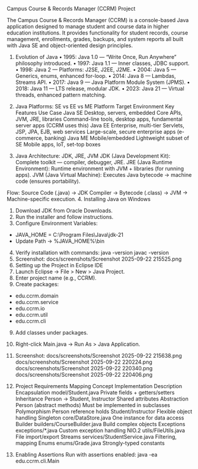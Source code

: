 Campus Course & Records Manager (CCRM) Project

The Campus Course & Records Manager (CCRM) is a console-based Java application designed to manage student and course data in higher education institutions. It provides functionality for student records, course management, enrollments, grades, backups, and system reports all built with Java SE and object-oriented design principles.

1. Evolution of Java
•	1995: Java 1.0 — “Write Once, Run Anywhere” philosophy introduced.
•	1997: Java 1.1 — Inner classes, JDBC support.
•	1998: Java 2 — Platforms: J2SE, J2EE, J2ME.
•	2004: Java 5 — Generics, enums, enhanced for-loop.
•	2014: Java 8 — Lambdas, Streams API.
•	2017: Java 9 — Java Platform Module System (JPMS).
•	2018: Java 11 — LTS release, modular JDK.
•	2023: Java 21 — Virtual threads, enhanced pattern matching.

2. Java Platforms: SE vs EE vs ME
Platform	Target Environment	Key Features	Use Case
Java SE	Desktop, servers, embedded	Core APIs, JVM, JRE, libraries	Command-line tools, desktop apps, fundamental server apps (CCRM uses this)
Java EE	Enterprise, multi-tier	Servlets, JSP, JPA, EJB, web services	Large-scale, secure enterprise apps (e-commerce, banking)
Java ME	Mobile/embedded	Lightweight subset of SE	Mobile apps, IoT, set-top boxes

3. Java Architecture: JDK, JRE, JVM
JDK (Java Development Kit): Complete toolkit — compiler, debugger, JRE.
JRE (Java Runtime Environment): Runtime environment with JVM + libraries (for running apps).
JVM (Java Virtual Machine): Executes Java bytecode → machine code (ensures portability).

Flow: Source Code (.java) → JDK Compiler → Bytecode (.class) → JVM → Machine-specific execution.
4. Installing Java on Windows
1.	Download JDK from Oracle Downloads.
2.	Run the installer and follow instructions.
3.	Configure Environment Variables:
   - JAVA_HOME = C:\Program Files\Java\jdk-21
   - Update Path → %JAVA_HOME%\bin
4.	Verify installation with commands:
   java -version
   javac -version
5.	Screenshot: docs/screenshots/Screenshot 2025-09-22 215525.png
5. Setting up the Project in Eclipse IDE
6.	Launch Eclipse → File > New > Java Project.
7.	Enter project name (e.g., CCRM).
8.	Create packages:
   - edu.ccrm.domain
   - edu.ccrm.service
   - edu.ccrm.io
   - edu.ccrm.util
   - edu.ccrm.cli
9.	Add classes under packages.
10.	Right-click Main.java → Run As > Java Application.
11.	Screenshot: docs/screenshots/Screenshot 2025-09-22 215638.png
docs/screenshots/Screenshot 2025-09-22 220224.png
docs/screenshots/Screenshot 2025-09-22 220340.png
docs/screenshots/Screenshot 2025-09-22 220406.png

6. Project Requirements Mapping
Concept	Implementation	Description
Encapsulation	model/Student.java	Private fields + getters/setters
Inheritance	Person → Student, Instructor	Shared attributes
Abstraction	Person (abstract methods)	Must be implemented in subclasses
Polymorphism	Person reference holds Student/Instructor	Flexible object handling
Singleton	core/DataStore.java	One instance for data access
Builder	builders/CourseBuilder.java	Build complex objects
Exceptions	exceptions/*.java	Custom exception handling
NIO.2	utils/FileUtils.java	File import/export
Streams	services/StudentService.java	Filtering, mapping
Enums	enums/Grade.java	Strongly-typed constants

7. Enabling Assertions
Run with assertions enabled:
java -ea edu.ccrm.cli.Main
